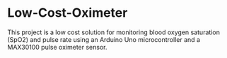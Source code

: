 # Low-Cost-Oximeter
This project is a low cost solution for monitoring blood oxygen saturation (SpO2) and pulse rate using an Arduino Uno microcontroller and a MAX30100 pulse oximeter sensor.

